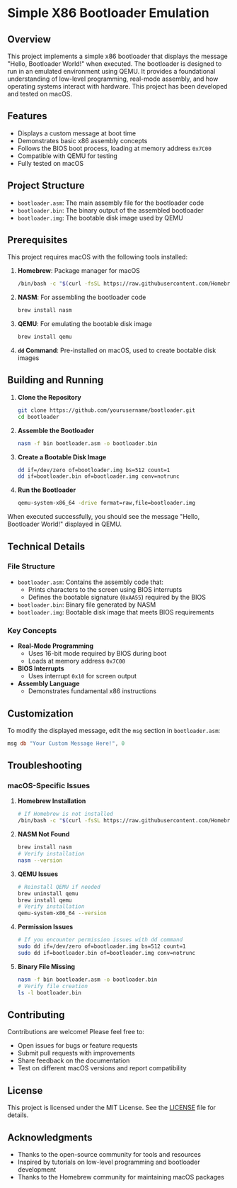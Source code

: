 # Simple X86 Bootloader Emulation   

## Overview

This project implements a simple x86 bootloader that displays the message "Hello, Bootloader World!" when executed. The bootloader is designed to run in an emulated environment using QEMU. It provides a foundational understanding of low-level programming, real-mode assembly, and how operating systems interact with hardware. This project has been developed and tested on macOS.

## Features

- Displays a custom message at boot time
- Demonstrates basic x86 assembly concepts
- Follows the BIOS boot process, loading at memory address `0x7C00`
- Compatible with QEMU for testing
- Fully tested on macOS

## Project Structure

- `bootloader.asm`: The main assembly file for the bootloader code
- `bootloader.bin`: The binary output of the assembled bootloader
- `bootloader.img`: The bootable disk image used by QEMU

## Prerequisites

This project requires macOS with the following tools installed:

1. **Homebrew**: Package manager for macOS
   ```bash
   /bin/bash -c "$(curl -fsSL https://raw.githubusercontent.com/Homebrew/install/HEAD/install.sh)"
   ```

2. **NASM**: For assembling the bootloader code
   ```bash
   brew install nasm
   ```

3. **QEMU**: For emulating the bootable disk image
   ```bash
   brew install qemu
   ```

4. **`dd` Command**: Pre-installed on macOS, used to create bootable disk images

## Building and Running

1. **Clone the Repository**
   ```bash
   git clone https://github.com/yourusername/bootloader.git
   cd bootloader
   ```

2. **Assemble the Bootloader**
   ```bash
   nasm -f bin bootloader.asm -o bootloader.bin
   ```

3. **Create a Bootable Disk Image**
   ```bash
   dd if=/dev/zero of=bootloader.img bs=512 count=1
   dd if=bootloader.bin of=bootloader.img conv=notrunc
   ```

4. **Run the Bootloader**
   ```bash
   qemu-system-x86_64 -drive format=raw,file=bootloader.img
   ```

When executed successfully, you should see the message "Hello, Bootloader World!" displayed in QEMU.

## Technical Details

### File Structure

- `bootloader.asm`: Contains the assembly code that:
  - Prints characters to the screen using BIOS interrupts
  - Defines the bootable signature (`0xAA55`) required by the BIOS
- `bootloader.bin`: Binary file generated by NASM
- `bootloader.img`: Bootable disk image that meets BIOS requirements

### Key Concepts

- **Real-Mode Programming**
  - Uses 16-bit mode required by BIOS during boot
  - Loads at memory address `0x7C00`
- **BIOS Interrupts**
  - Uses interrupt `0x10` for screen output
- **Assembly Language**
  - Demonstrates fundamental x86 instructions

## Customization

To modify the displayed message, edit the `msg` section in `bootloader.asm`:

```asm
msg db "Your Custom Message Here!", 0
```

## Troubleshooting

### macOS-Specific Issues

1. **Homebrew Installation**
   ```bash
   # If Homebrew is not installed
   /bin/bash -c "$(curl -fsSL https://raw.githubusercontent.com/Homebrew/install/HEAD/install.sh)"
   ```

2. **NASM Not Found**
   ```bash
   brew install nasm
   # Verify installation
   nasm --version
   ```

3. **QEMU Issues**
   ```bash
   # Reinstall QEMU if needed
   brew uninstall qemu
   brew install qemu
   # Verify installation
   qemu-system-x86_64 --version
   ```

4. **Permission Issues**
   ```bash
   # If you encounter permission issues with dd command
   sudo dd if=/dev/zero of=bootloader.img bs=512 count=1
   sudo dd if=bootloader.bin of=bootloader.img conv=notrunc
   ```

5. **Binary File Missing**
   ```bash
   nasm -f bin bootloader.asm -o bootloader.bin
   # Verify file creation
   ls -l bootloader.bin
   ```

## Contributing

Contributions are welcome! Please feel free to:

- Open issues for bugs or feature requests
- Submit pull requests with improvements
- Share feedback on the documentation
- Test on different macOS versions and report compatibility

## License

This project is licensed under the MIT License. See the [LICENSE](LICENSE) file for details.

## Acknowledgments

- Thanks to the open-source community for tools and resources
- Inspired by tutorials on low-level programming and bootloader development
- Thanks to the Homebrew community for maintaining macOS packages
